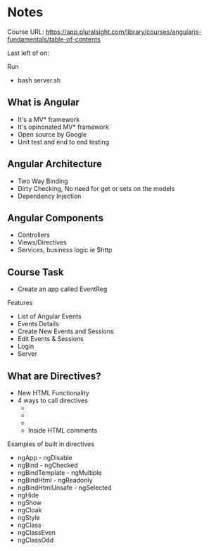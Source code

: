 # Notes

Course URL: https://app.pluralsight.com/library/courses/angularjs-fundamentals/table-of-contents

Last left of on: 

Run
- bash server.sh

## What is Angular

- It's a MV* framework
- It's opinonated MV* framework
- Open source by Google
- Unit test and end to end testing

## Angular Architecture

- Two Way Binding
- Dirty Checking, No need for get or sets on the models
- Dependency Injection

## Angular Components

- Controllers
- Views/Directives
- Services, business logic ie $http

## Course Task

- Create an app called EventReg

Features

- List of Angular Events
- Events Details
- Create New Events and Sessions
- Edit Events & Sessions
- Login
- Server

## What are Directives?

- New HTML Functionality
- 4 ways to call directives
	- <ng-form/>
	- <div ng-form />
	- <div class="ng-form"/>
	- Inside HTML comments

Examples of built in directives

- ngApp					- ngDisable
- ngBind					- ngChecked
- ngBindTemplate		- ngMultiple
- ngBindHtml			- ngReadonly
- ngBindHtmlUnsafe	- ngSelected
- ngHide
- ngShow
- ngCloak
- ngStyle
- ngClass
- ngClassEven
- ngClassOdd




